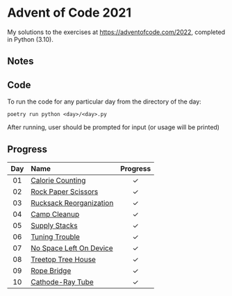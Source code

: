# Advent of Code 2021

My solutions to the exercises at https://adventofcode.com/2022, completed in Python (3.10).

## Notes

## Code
To run the code for any particular day from the directory of the day:

```
poetry run python <day>/<day>.py
```

After running, user should be prompted for input (or usage will be printed)

## Progress

| Day | Name | Progress |
|:---:|:---|:---:|
| 01 | [Calorie Counting](https://adventofcode.com/2022/day/1) | ✓ |
| 02 | [Rock Paper Scissors](https://adventofcode.com/2022/day/2) | ✓ |
| 03 | [Rucksack Reorganization](https://adventofcode.com/2022/day/3) | ✓ |
| 04 | [Camp Cleanup](https://adventofcode.com/2022/day/4) | ✓ |
| 05 | [Supply Stacks](https://adventofcode.com/2022/day/5) | ✓ |
| 06 | [Tuning Trouble](https://adventofcode.com/2022/day/6) | ✓ |
| 07 | [No Space Left On Device](https://adventofcode.com/2022/day/7) | ✓ |
| 08 | [Treetop Tree House](https://adventofcode.com/2022/day/8) | ✓ |
| 09 | [Rope Bridge](https://adventofcode.com/2022/day/9) | ✓ |
| 10 | [Cathode-Ray Tube](https://adventofcode.com/2022/day/10) | ✓ |
